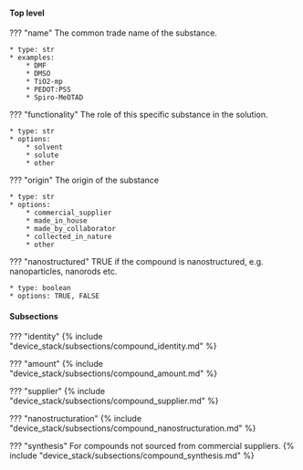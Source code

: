 #### Top level
??? "name"
    The common trade name of the substance.

    * type: str
    * examples: 
        * DMF 
        * DMSO 
        * TiO2-mp 
        * PEDOT:PSS 
        * Spiro-MeOTAD

??? "functionality"
    The role of this specific substance in the solution.

    * type: str
    * options: 
        * solvent 
        * solute 
        * other 

??? "origin"
    The origin of the substance

    * type: str
    * options: 
        * commercial_supplier 
        * made_in_house 
        * made_by_collaborator
        * collected_in_nature
        * other        

??? "nanostructured"
    TRUE if the compound is nanostructured, e.g. nanoparticles, nanorods etc.

    * type: boolean
    * options: TRUE, FALSE         

#### Subsections
??? "identity"
    {% include "device_stack/subsections/compound_identity.md" %}

??? "amount"
    {% include "device_stack/subsections/compound_amount.md" %}

??? "supplier"
    {% include "device_stack/subsections/compound_supplier.md" %}

??? "nanostructuration"
    {% include "device_stack/subsections/compound_nanostructuration.md" %}

??? "synthesis"
    For compounds not sourced from commercial suppliers.
    {% include "device_stack/subsections/compound_synthesis.md" %} 
